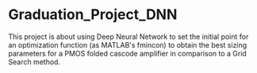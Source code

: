 # Graduation_Project_DNN
This project is about using Deep Neural Network to set the initial point for an optimization function (as MATLAB's fmincon) to obtain the best sizing parameters for a PMOS folded cascode amplifier in comparison to a Grid Search method.
